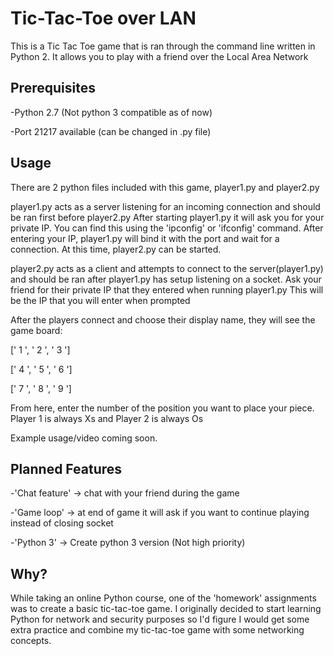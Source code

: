 Tic-Tac-Toe over LAN
=====================

This is a Tic Tac Toe game that is ran through the command line written in Python 2. It allows you to play with a friend over the Local Area Network


Prerequisites
--------------
-Python 2.7 (Not python 3 compatible as of now)

-Port 21217 available (can be changed in .py file)



Usage
------

There are 2 python files included with this game, player1.py and player2.py

player1.py acts as a server listening for an incoming connection and should be ran first before player2.py
After starting player1.py it will ask you for your private IP. You can find this using the 'ipconfig' or 'ifconfig' command. After entering your IP, player1.py will bind it with the port and wait for a connection. At this time, player2.py can be started.

player2.py acts as a client and attempts to connect to the server(player1.py) and should be ran after player1.py has setup listening on a socket. Ask your friend for their private IP that they entered when running player1.py
This will be the IP that you will enter when prompted

After the players connect and choose their display name, they will see the game board:

[' 1 ', ' 2 ', ' 3 ']

[' 4 ', ' 5 ', ' 6 ']

[' 7 ', ' 8 ', ' 9 ']

From here, enter the number of the position you want to place your piece. Player 1 is always Xs and Player 2 is always Os


Example usage/video coming soon.





Planned Features
----------------

-'Chat feature' -> chat with your friend during the game

-'Game loop' -> at end of game it will ask if you want to continue 					  playing instead of closing socket

-'Python 3' -> Create python 3 version (Not high priority)




Why?
----

While taking an online Python course, one of the 'homework' assignments was to create a basic tic-tac-toe game. I originally decided to start learning Python for network and security purposes so I'd figure I would get some extra practice and combine my tic-tac-toe game with some networking concepts. 
